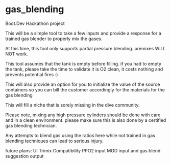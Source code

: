 # gas_blending
Boot.Dev Hackathon project

This will be a simple tool to take a few inputs and provide a response for a trained gas blender to properly mix the gases. 

At this time, this tool only supports partial pressure blending. premixes WILL NOT work.

This tool assumes that the tank is empty before filling. if you had to empty the tank, please take the time to validate it is O2 clean, it costs nothing and prevents potential fires :)


This will also provide an option for you to initialize the value of the source containers so you can bill the customer accordingly for the materials for the gas blending

This will fill a niche that is sorely missing in the dive community. 

Please note, mixing any high pressure cylinders should be done with care and in a clean environment. please make sure this is also done by a certified gas blending technician. 

Any attempts to blend gas using the ratios here while not trained in gas blending techniques can lead to serious injury. 

future plans:
    UI 
    Trimix Compatibility
    PPO2 input 
    MOD input and gas blend suggestion output
    